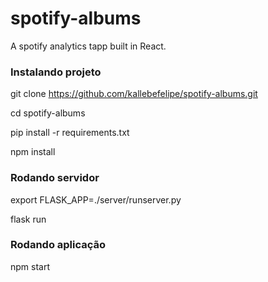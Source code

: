 # spotify-albums
A spotify analytics tapp built in React.

### Instalando projeto
git clone https://github.com/kallebefelipe/spotify-albums.git

cd spotify-albums

pip install -r requirements.txt

npm install

### Rodando servidor

export FLASK_APP=./server/runserver.py

flask run

### Rodando aplicação

npm start

